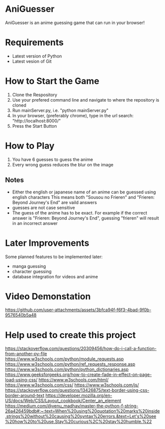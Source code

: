 # AniGuesser

AniGuesser is an anime guessing game that can run in your browser!

# Requirements
- Latest version of Python 
- Latest vesion of Git

# How to Start the Game
1. Clone the Respository
2. Use your prefered command line and navigate to where the repository is cloned
3. Run mainServer.py, i.e. "python mainServer.py"
4. In your browser, (preferably chrome), type in the url search: "http://localhost:8000/"
5. Press the Start Button

# How to Play
1. You have 6 guesses to guess the anime
2. Every wrong guess reduces the blur on the image
## Notes
- Either the english or japanese name of an anime can be guessed using english characters
This means both "Sousou no Frieren" and "Frieren: Beyond Journey's End" are vaild answers
- guesses are not case sensitive
- The guess of the anime has to be exact. For example if the correct answer is "Frieren: Beyond Journey's End", guessing "frieren" will result in an incorrect answer
# Later Improvements
Some planned features to be implemented later:
- manga guessing
- character guessing
- database integration for videos and anime
# Video Demonstation


https://github.com/user-attachments/assets/3bfca94f-f6f3-4bad-9f0b-9576540b5a48


# Help used to create this project
https://stackoverflow.com/questions/20309456/how-do-i-call-a-function-from-another-py-file
https://www.w3schools.com/python/module_requests.asp
https://www.w3schools.com/python/ref_requests_response.asp
https://www.w3schools.com/python/python_dictionaries.asp
https://www.geeksforgeeks.org/how-to-create-fade-in-effect-on-page-load-using-css/
https://www.w3schools.com/html/
https://www.w3schools.com/css/
https://www.w3schools.com/js/
https://stackoverflow.com/questions/13426875/text-border-using-css-border-around-text
https://developer.mozilla.org/en-US/docs/Web/CSS/Layout_cookbook/Center_an_element
https://medium.com/@venu_madhav/master-the-python-f-string-26a426459bdb#:~:text=When%20using%20quotation%20marks%20inside,strings%20without%20causing%20syntax%20errors.&text=Let's%20see%20how%20to%20use,Stay%20curious%2C%20stay%20humble.%22

